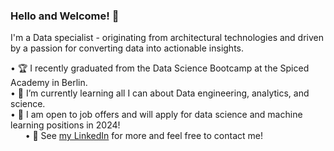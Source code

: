 ### Hello and Welcome! 👋

I'm a Data specialist - originating from architectural technologies and driven by a passion for converting data into actionable insights.
  
  • 🏆 I recently graduated from the Data Science Bootcamp at the Spiced Academy in Berlin.\
  • 🌱 I’m currently learning all I can about Data engineering, analytics, and science.\
  • 🔭 I am open to job offers and will apply for data science and machine learning positions in 2024!\
  &nbsp;&nbsp;&nbsp;&nbsp;&nbsp; • 💬 See [my LinkedIn](https://www.linkedin.com/in/lukas-kaufmann/) for more and feel free to contact me!
